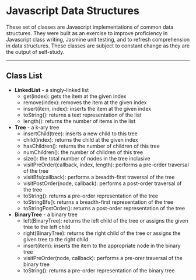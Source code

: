 Javascript Data Structures
=====================

These set of classes are Javascript implementations of common data structures. They were built as an exercise to improve proficiency in Javascript class writing, Jasmine unit testing, and to refresh comprehension in data structures. These classes are subject to constant change as they are the output of self-study. 

----------

Class List
-------------
- **LinkedList** - a singly-linked list
  - get(index): gets the item at the given index
  - remove(index): removes the item at the given index
  - insert(item, index): inserts the item at the given index
  - toString(): returns a text representation of the list
  - length(): returns the number of items in the list
- **Tree** - a k-ary tree
  - insertChild(tree): inserts a new child to this tree
  - child(index): returns the child at the given index
  - hasChildren(): returns the number of children of this tree
  - numChildren(): the number of children of this tree
  - size(): the total number of nodes in the tree inclusive
  - visitPreOrder(callback, index, length): performs a pre-order traversal of the tree
  - visitBfs(callback): performs a breadth-first traversal of the tree
  - visitPostOrder(node, callback): performs a post-order traversal of the tree
  - toString(): returns a pre-order representation of the tree
  - toStringBfs(): returns a breadth-first representation of the tree
  - toStringPostOrder(): returns a post-order representation of the  tree
- **BinaryTree** - a binary tree
  - left(BinaryTree): returns the left child of the tree or assigns the given tree to the left child
  - right(BinaryTree): returns the right child of the tree or assigns the given tree to the right child
  - insert(item): inserts the item to the appropriate node in the binary tree
  - visitPreOrder(node, callback): performs a pre-orer traversal of the binary tree
  - toString(): returns a pre-order representation of the binary tree
